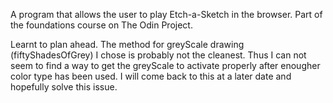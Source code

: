 A program that allows the user to play Etch-a-Sketch in the browser.
Part of the foundations course on The Odin Project.

Learnt to plan ahead.
The method for greyScale drawing (fiftyShadesOfGrey) I chose is probably not the cleanest. Thus I can not seem to find a way to get the greyScale to activate properly after enougher color type has been used. I will come back to this at a later date and hopefully solve this issue.